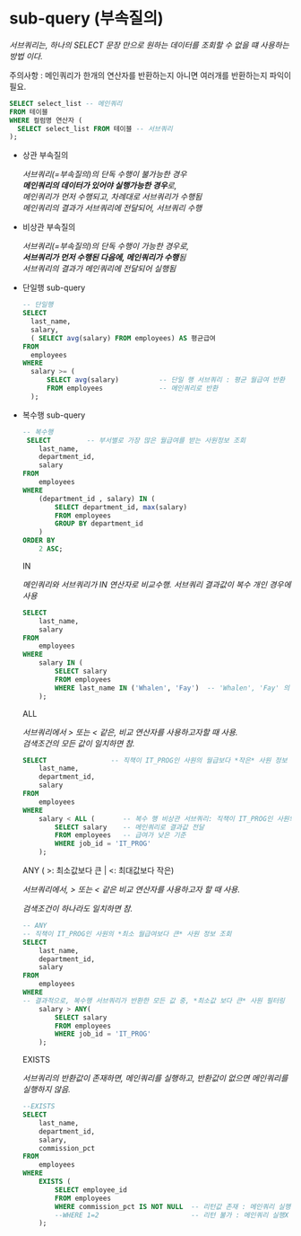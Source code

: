 # sub-query (부속질의)
    
*서브쿼리는, 하나의 SELECT 문장 만으로 원하는 데이터를 조회할 수 없을 떄 사용하는 방법 이다.*  
  
주의사항 : 메인쿼리가 한개의 연산자를 반환하는지 아니면 여러개를 반환하는지 파익이 필요.  

```sql
SELECT select_list -- 메인쿼리
FROM 테이블
WHERE 컬럼명 연산자 (
  SELECT select_list FROM 테이블 -- 서브쿼리
);
```

- 상관 부속질의  

  *서브쿼리(=부속질의)의 단독 수행이 불가능한 경우  
  **메인쿼리의 데이터가 있어야 실행가능한 경우**로,  
   메인쿼리가 먼저 수행되고, 차례대로 서브쿼리가 수행됨  
  메인쿼리의 결과가 서브쿼리에 전달되어, 서브쿼리 수행*  

- 비상관 부속질의  

  *서브쿼리(=부속질의)의 단독 수행이 가능한 경우로,  
  **서브쿼리가 먼저 수행된 다음에, 메인쿼리가 수행**됨  
  서브쿼리의 결과가 메인쿼리에 전달되어 실행됨*  


- 단일행 sub-query  
  
  ```sql
  -- 단일행
  SELECT
    last_name,
    salary,
    ( SELECT avg(salary) FROM employees) AS 평균급여
  FROM
    employees
  WHERE
    salary >= (   
        SELECT avg(salary)          -- 단일 행 서브쿼리 : 평균 월급여 반환												        -- 메인쿼리로 반환  
        FROM employees              -- 메인쿼리로 반환
    );
  ```

- 복수행 sub-query  
  
  ```sql
  -- 복수행
   SELECT         -- 부서별로 가장 많은 월급여를 받는 사원정보 조회
      last_name,
      department_id,
      salary
  FROM
      employees
  WHERE
      (department_id , salary) IN (
          SELECT department_id, max(salary)
          FROM employees
          GROUP BY department_id
      )
  ORDER BY
      2 ASC;
  ```  

  IN  

  *메인쿼리와 서브쿼리가 IN 연산자로 비교수행. 서브쿼리 결과값이 복수 개인 경우에 사용*  

  ```sql  
  SELECT
      last_name,
      salary
  FROM
      employees
  WHERE
      salary IN (
          SELECT salary
          FROM employees
          WHERE last_name IN ('Whalen', 'Fay')  -- 'Whalen', 'Fay' 의 월급여
      );
  ```

  ALL  

  *서브쿼리에서 > 또는 < 같은, 비교 연산자를 사용하고자할 때 사용.*   
  *검색조건의 모든 값이 일치하면 참.*    

  ```sql
  SELECT                -- 직책이 IT_PROG인 사원의 월급보다 *작은* 사원 정보 조회
      last_name,        
      department_id,
      salary
  FROM
      employees
  WHERE
      salary < ALL (       -- 복수 행 비상관 서브쿼리: 직책이 IT_PROG인 사원의 월급 반환
          SELECT salary    -- 메인쿼리로 결과값 전달
          FROM employees   -- 급여가 낮은 기준
          WHERE job_id = 'IT_PROG'
      );
  ```

  ANY ( >: 최소값보다 큰 | <: 최대값보다 작은)  

  *서브쿼리에서, > 또는 < 같은 비교 연산자를 사용하고자 할 때 사용.*   

  *검색조건이 하나라도 일치하면 참.*  

  ```sql
  -- ANY
  -- 직책이 IT_PROG인 사원의 *최소 월급여보다 큰* 사원 정보 조회
  SELECT
      last_name,
      department_id,
      salary
  FROM
      employees
  WHERE
  -- 결과적으로, 복수행 서브쿼리가 반환한 모든 값 중, *최소값 보다 큰* 사원 필터링
      salary > ANY(
          SELECT salary
          FROM employees
          WHERE job_id = 'IT_PROG'
      );
  ```

  EXISTS  

  *서브쿼리의 반환값이 존재하면, 메인쿼리를 실행하고, 반환값이 없으면 메인쿼리를 실행하지 않음.*  

  ```sql
  --EXISTS
  SELECT
      last_name,
      department_id,
      salary,
      commission_pct
  FROM
      employees
  WHERE
      EXISTS (
          SELECT employee_id
          FROM employees
          WHERE commission_pct IS NOT NULL  -- 리턴값 존재 : 메인쿼리 실행 
          --WHERE 1=2                       -- 리턴 불가 : 메인쿼리 실행X
      );
  ```
